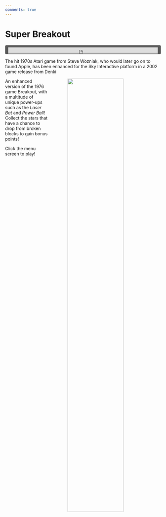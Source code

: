 ```yaml
---
comments: true
---
```


# Super Breakout

<div style="background-color: #595959; padding-bottom: 2px; padding-top: 7px; padding-left: 10px; padding-right: 10px; margin-bottom: 5px; margin-top: 7px; border-radius: 4px">
<iframe width="100%" height="20" scrolling="no" frameborder="no" allow="autoplay" src="https://w.soundcloud.com/player/?url=https%3A//api.soundcloud.com/tracks/987535396&amp;color=000000&amp;inverse=true&amp;auto_play=true&amp;show_user=false"></iframe>
</div>

The hit 1970s Atari game from Steve Wozniak, who would later go on to found Apple, has been enhanced for the Sky Interactive platform in a 2002 game release from Denki

<a href="https://denki.co.uk/sky/breakout/app.html"><img src="/assets/img/menus/super-breakout-menu.jpg" width="60%" style="float: right; padding-left: 64px"></a>

An enhanced version of the 1976 game Breakout, with a multitude of unique power-ups such as the *Laser Bat* and *Power Ball*! Collect the stars that have a chance to drop from broken blocks to gain bonus points!

Click the menu screen to play!